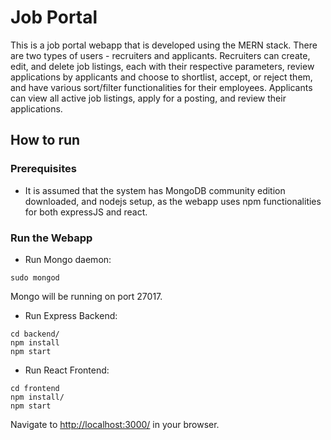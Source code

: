 # Job Portal

This is a job portal webapp that is developed using the MERN stack. There are two types of users - recruiters and applicants. Recruiters can create, edit, and delete job listings, each with their respective parameters, review applications by applicants and choose to shortlist, accept, or reject them, and have various sort/filter functionalities for their employees. Applicants can view all active job listings, apply for a posting, and review their applications.

## How to run

### Prerequisites

* It is assumed that the system has MongoDB community edition downloaded, and nodejs setup, as the webapp uses npm functionalities for both expressJS and react.

### Run the Webapp

* Run Mongo daemon:
```
sudo mongod
```
Mongo will be running on port 27017.


* Run Express Backend:
```
cd backend/
npm install
npm start
```

* Run React Frontend:
```
cd frontend
npm install/
npm start
```

Navigate to [http://localhost:3000/](http://localhost:3000/) in your browser.

